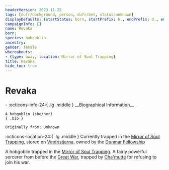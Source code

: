```yaml
---
headerVersion: 2023.11.25
tags: [dufr/background, person, dufr/met, status/unknown]
displayDefaults: {startStatus: born, startPrefix: b., endPrefix: d., endStatus: died}
campaignInfo: []
name: Revaka
born:
species: hobgoblin
ancestry:
gender: female
whereabouts:
- {type: away, location: Mirror of Soul Trapping}
title: Revaka
hide_toc: true
---
```

# Revaka
<div class="grid cards ext-narrow-margin ext-one-column" markdown>
- :octicons-info-24:{ .lg .middle } __Biographical Information__

    A hobgoblin (she/her)  
    { .bio }

    Originally from: Unknown
</div>

:octicons-location-24:{ .lg .middle } Currently trapped in the [Mirror of Soul Trapping](<../../campaigns/dunmari-frontier/treasure/treasure-from-agata/mirror-of-soul-trapping.md>), stored on [Vindristjarna](<../../things/ships/vindristjarna.md>), owned by the [Dunmar Fellowship](<../pcs/dunmar-fellowship/dunmar-fellowship.md>)


A hobgoblin trapped in the [Mirror of Soul Trapping](<../../campaigns/dunmari-frontier/treasure/treasure-from-agata/mirror-of-soul-trapping.md>). A fairly powerful sorcerer from before the [Great War](<../../events/1500s/great-war.md>), trapped by [Cha'mutte](<../extraplanar-powers/cha-mutte.md>) for refusing to join his war. 